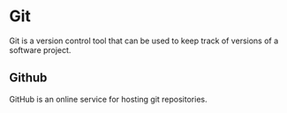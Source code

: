 # Git
Git is a version control tool that can be used to keep track of versions of a software project.

## Github
GitHub is an online service for hosting git repositories.





































































































